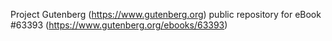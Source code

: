 Project Gutenberg (https://www.gutenberg.org) public repository for eBook #63393 (https://www.gutenberg.org/ebooks/63393)
